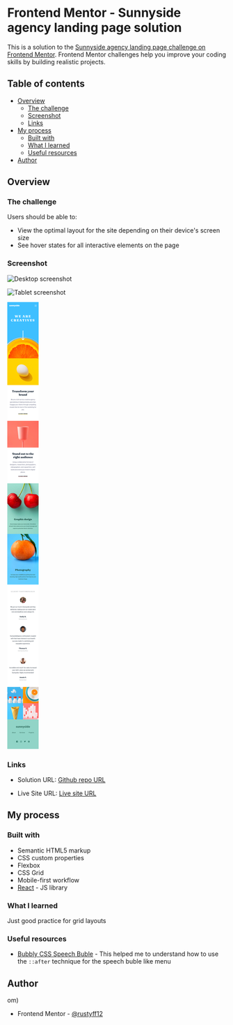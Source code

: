 # Frontend Mentor - Sunnyside agency landing page solution

This is a solution to the [Sunnyside agency landing page challenge on Frontend Mentor](https://www.frontendmentor.io/challenges/sunnyside-agency-landing-page-7yVs3B6ef). Frontend Mentor challenges help you improve your coding skills by building realistic projects.

## Table of contents

- [Overview](#overview)
  - [The challenge](#the-challenge)
  - [Screenshot](#screenshot)
  - [Links](#links)
- [My process](#my-process)
  - [Built with](#built-with)
  - [What I learned](#what-i-learned)
  - [Useful resources](#useful-resources)
- [Author](#author)

## Overview

### The challenge

Users should be able to:

- View the optimal layout for the site depending on their device's screen size
- See hover states for all interactive elements on the page

### Screenshot

![Desktop screenshot](design/screenshot/desktop.png)

![Tablet screenshot](design/screenshot/tablet.png)

![Mobile](<design/screenshot/localhost_iPhone SE.png>)

### Links

- Solution URL: [Github repo URL](https://github.com/frontend-rustyff12/20-sunnyside-agency)

- Live Site URL: [Live site URL](https://sunnyside-agency-rustyff12.netlify.app/)

## My process

### Built with

- Semantic HTML5 markup
- CSS custom properties
- Flexbox
- CSS Grid
- Mobile-first workflow
- [React](https://reactjs.org/) - JS library

### What I learned

Just good practice for grid layouts

### Useful resources

- [Bubbly CSS Speech Buble](https://projects.verou.me/bubbly/) - This helped me to understand how to use the `::after` technique for the speech buble like menu

## Author

om)

- Frontend Mentor - [@rustyff12](https://www.frontendmentor.io/profile/rustyff12)

